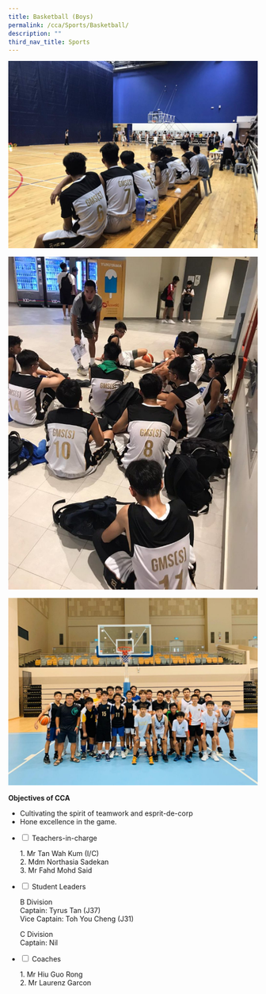 ```yaml
---
title: Basketball (Boys)
permalink: /cca/Sports/Basketball/
description: ""
third_nav_title: Sports
---
```


![](/images/IMG-20200120-WA0011-1024x768.jpg)

![](/images/IMG-20200120-WA0012-768x1024.jpg)

![](/images/IMG-20200320-WA0017-1-1024x768.jpg)

**Objectives of CCA**

*   Cultivating the spirit of teamwork and esprit-de-corp
*   Hone excellence in the game.







<ul class="jekyllcodex_accordion">
  <li>
    <input type="checkbox" id="accordion1">
    <label for="accordion1">Teachers-in-charge</label>
    <div>
			<p>1.  Mr Tan Wah Kum (I/C)<br>2. Mdm Northasia Sadekan<br>3.  Mr Fahd Mohd Said</p>
    </div>
	</li>
	  <li>
    <input type="checkbox" id="accordion2">
    <label for="accordion2">Student Leaders</label>
    <div>
			<p>B Division<br>Captain: Tyrus Tan (J37)<br>Vice Captain: Toh You Cheng (J31)</p>
			<p>C Division<br>Captain: Nil</p>
			<li>
    <input type="checkbox" id="accordion3">
    <label for="accordion3">Coaches</label>
    <div>
			<p>1.  Mr Hiu Guo Rong<br>2. Mr Laurenz Garcon</p>
    </div>
	</li>
	</ul>